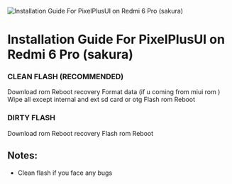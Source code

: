 ![Installation Guide For PixelPlusUI on Redmi 6 Pro (sakura)](https://i.imgur.com/pmZkslu.png "Installation")

# Installation Guide For PixelPlusUI on Redmi 6 Pro (sakura)

### CLEAN FLASH (RECOMMENDED)
Download rom 
Reboot recovery
Format data (if u coming from miui rom  )
Wipe all except internal and ext sd card or otg
Flash rom 
Reboot

### DIRTY FLASH
Download rom 
Reboot recovery
Flash rom 
Reboot

## Notes: 
- Clean flash if you face any bugs
